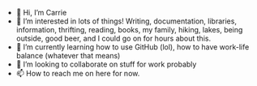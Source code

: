 - 👋 Hi, I’m Carrie
- 👀 I’m interested in lots of things! Writing, documentation, libraries, information, thrifting, reading, books, my family, hiking, lakes, being outside, good beer, and I could go on for hours about this.
- 🌱 I’m currently learning how to use GitHub (lol), how to have work-life balance (whatever that means)
- 💞️ I’m looking to collaborate on stuff for work probably
- 📫 How to reach me on here for now.

<!---
cmcclung1/cmcclung1 is a ✨ special ✨ repository because its `README.md` (this file) appears on your GitHub profile.
You can click the Preview link to take a look at your changes.
--->
